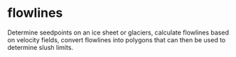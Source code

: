 # flowlines
Determine seedpoints on an ice sheet or glaciers, calculate flowlines based on velocity fields, convert flowlines into polygons that can then be used to determine slush limits.
